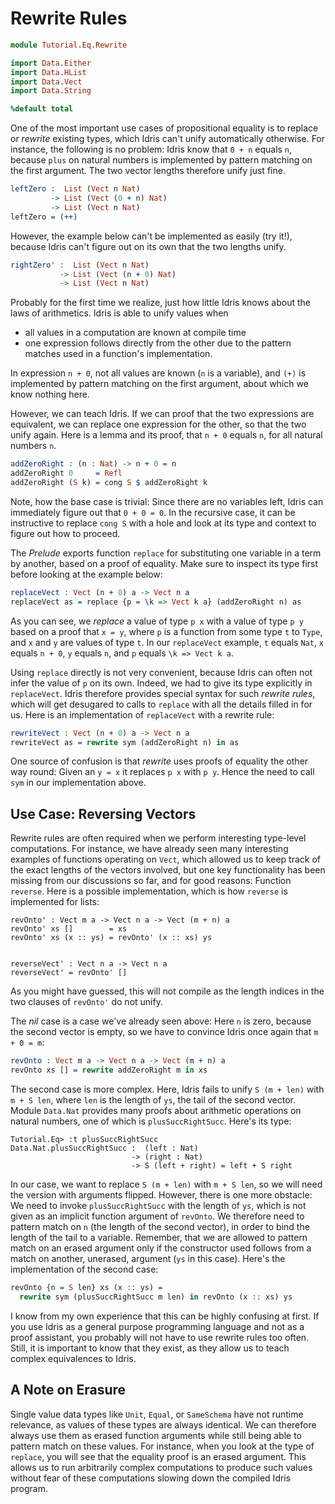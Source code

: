 # Rewrite Rules

```idris
module Tutorial.Eq.Rewrite

import Data.Either
import Data.HList
import Data.Vect
import Data.String

%default total
```

One of the most important use cases of propositional equality is to replace or *rewrite* existing types, which Idris can't unify automatically otherwise. For instance, the following is no problem: Idris know that `0 + n` equals `n`, because `plus` on natural numbers is implemented by pattern matching on the first argument. The two vector lengths therefore unify just fine.

```idris
leftZero :  List (Vect n Nat)
         -> List (Vect (0 + n) Nat)
         -> List (Vect n Nat)
leftZero = (++)
```

However, the example below can't be implemented as easily (try it!), because Idris can't figure out on its own that the two lengths unify.

```idris
rightZero' :  List (Vect n Nat)
           -> List (Vect (n + 0) Nat)
           -> List (Vect n Nat)
```

Probably for the first time we realize, just how little Idris knows about the laws of arithmetics. Idris is able to unify values when

- all values in a computation are known at compile time
- one expression follows directly from the other due to the pattern matches used in a function's implementation.

In expression `n + 0`, not all values are known (`n` is a variable), and `(+)` is implemented by pattern matching on the first argument, about which we know nothing here.

However, we can teach Idris. If we can proof that the two expressions are equivalent, we can replace one expression for the other, so that the two unify again. Here is a lemma and its proof, that `n + 0` equals `n`, for all natural numbers `n`.

```idris
addZeroRight : (n : Nat) -> n + 0 = n
addZeroRight 0     = Refl
addZeroRight (S k) = cong S $ addZeroRight k
```

Note, how the base case is trivial: Since there are no variables left, Idris can immediately figure out that `0 + 0 = 0`. In the recursive case, it can be instructive to replace `cong S` with a hole and look at its type and context to figure out how to proceed.

The *Prelude* exports function `replace` for substituting one variable in a term by another, based on a proof of equality. Make sure to inspect its type first before looking at the example below:

```idris
replaceVect : Vect (n + 0) a -> Vect n a
replaceVect as = replace {p = \k => Vect k a} (addZeroRight n) as
```

As you can see, we *replace* a value of type `p x` with a value of type `p y` based on a proof that `x = y`, where `p` is a function from some type `t` to `Type`, and `x` and `y` are values of type `t`. In our `replaceVect` example, `t` equals `Nat`, `x` equals `n + 0`, `y` equals `n`, and `p` equals `\k => Vect k a`.

Using `replace` directly is not very convenient, because Idris can often not infer the value of `p` on its own. Indeed, we had to give its type explicitly in `replaceVect`. Idris therefore provides special syntax for such *rewrite rules*, which will get desugared to calls to `replace` with all the details filled in for us. Here is an implementation of `replaceVect` with a rewrite rule:

```idris
rewriteVect : Vect (n + 0) a -> Vect n a
rewriteVect as = rewrite sym (addZeroRight n) in as
```

One source of confusion is that *rewrite* uses proofs of equality the other way round: Given an `y = x` it replaces `p x` with `p y`. Hence the need to call `sym` in our implementation above.

## Use Case: Reversing Vectors

Rewrite rules are often required when we perform interesting type-level computations. For instance, we have already seen many interesting examples of functions operating on `Vect`, which allowed us to keep track of the exact lengths of the vectors involved, but one key functionality has been missing from our discussions so far, and for good reasons: Function `reverse`. Here is a possible implementation, which is how `reverse` is implemented for lists:

```repl
revOnto' : Vect m a -> Vect n a -> Vect (m + n) a
revOnto' xs []        = xs
revOnto' xs (x :: ys) = revOnto' (x :: xs) ys


reverseVect' : Vect n a -> Vect n a
reverseVect' = revOnto' []
```

As you might have guessed, this will not compile as the length indices in the two clauses of `revOnto'` do not unify.

The *nil* case is a case we've already seen above: Here `n` is zero, because the second vector is empty, so we have to convince Idris once again that `m + 0 = m`:

```idris
revOnto : Vect m a -> Vect n a -> Vect (m + n) a
revOnto xs [] = rewrite addZeroRight m in xs
```

The second case is more complex. Here, Idris fails to unify `S (m + len)` with `m + S len`, where `len` is the length of `ys`, the tail of the second vector. Module `Data.Nat` provides many proofs about arithmetic operations on natural numbers, one of which is `plusSuccRightSucc`. Here's its type:

```repl
Tutorial.Eq> :t plusSuccRightSucc
Data.Nat.plusSuccRightSucc :  (left : Nat)
                           -> (right : Nat)
                           -> S (left + right) = left + S right
```

In our case, we want to replace `S (m + len)` with `m + S len`, so we will need the version with arguments flipped. However, there is one more obstacle: We need to invoke `plusSuccRightSucc` with the length of `ys`, which is not given as an implicit function argument of `revOnto`. We therefore need to pattern match on `n` (the length of the second vector), in order to bind the length of the tail to a variable. Remember, that we are allowed to pattern match on an erased argument only if the constructor used follows from a match on another, unerased, argument (`ys` in this case). Here's the implementation of the second case:

```idris
revOnto {n = S len} xs (x :: ys) =
  rewrite sym (plusSuccRightSucc m len) in revOnto (x :: xs) ys
```

I know from my own experience that this can be highly confusing at first. If you use Idris as a general purpose programming language and not as a proof assistant, you probably will not have to use rewrite rules too often. Still, it is important to know that they exist, as they allow us to teach complex equivalences to Idris.

## A Note on Erasure

Single value data types like `Unit`, `Equal`, or `SameSchema` have not runtime relevance, as values of these types are always identical. We can therefore always use them as erased function arguments while still being able to pattern match on these values. For instance, when you look at the type of `replace`, you will see that the equality proof is an erased argument. This allows us to run arbitrarily complex computations to produce such values without fear of these computations slowing down the compiled Idris program.

<!-- vi: filetype=idris2:syntax=markdown
-->
